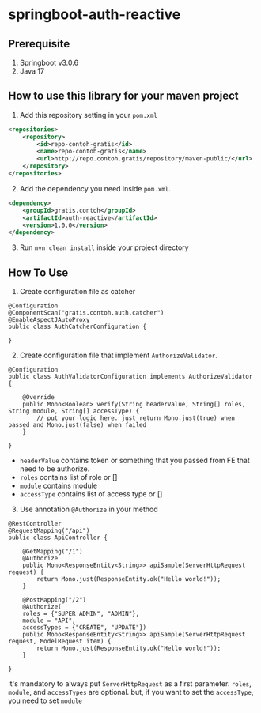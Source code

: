 # springboot-auth-reactive

## Prerequisite
1. Springboot v3.0.6
2. Java 17

## How to use this library for your maven project
1. Add this repository setting in your `pom.xml`
```xml
<repositories>
	<repository>
	    <id>repo-contoh-gratis</id>
	    <name>repo-contoh-gratis</name>
	    <url>http://repo.contoh.gratis/repository/maven-public/</url>
	</repository>
</repositories>
```
2. Add the dependency you need inside `pom.xml`.
```xml
<dependency>
	<groupId>gratis.contoh</groupId>
	<artifactId>auth-reactive</artifactId>
	<version>1.0.0</version>
</dependency>
```
3. Run `mvn clean install` inside your project directory

## How To Use
1. Create configuration file as catcher
```
@Configuration
@ComponentScan("gratis.contoh.auth.catcher")
@EnableAspectJAutoProxy
public class AuthCatcherConfiguration {

}
```

2. Create configuration file that implement `AuthorizeValidator`.
```
@Configuration
public class AuthValidatorConfiguration implements AuthorizeValidator {

    @Override
    public Mono<Boolean> verify(String headerValue, String[] roles, String module, String[] accessType) {
        // put your logic here. just return Mono.just(true) when passed and Mono.just(false) when failed
    }

}
```
- `headerValue` contains token or something that you passed from FE that need to be authorize.
- `roles` contains list of role or []
- `module` contains module 
- `accessType` contains list of access type or []

3. Use annotation `@Authorize` in your method
```
@RestController
@RequestMapping("/api")
public class ApiController {

    @GetMapping("/1")
    @Authorize
    public Mono<ResponseEntity<String>> apiSample(ServerHttpRequest request) {
        return Mono.just(ResponseEntity.ok("Hello world!"));
    }
    
    @PostMapping("/2")
    @Authorize(
	roles = {"SUPER ADMIN", "ADMIN"}, 
	module = "API", 
	accessTypes = {"CREATE", "UPDATE"})
    public Mono<ResponseEntity<String>> apiSample(ServerHttpRequest request, ModelRequest item) {
        return Mono.just(ResponseEntity.ok("Hello world!"));
    }
	
}
```
it's mandatory to always put `ServerHttpRequest` as a first parameter. `roles`, `module`, and `accessTypes` are optional. but, if you want to set the `accessType`, you need to set `module`
